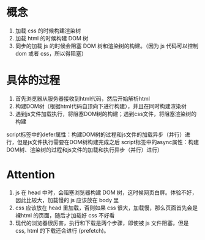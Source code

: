 # 概念

1. 加载 css 的时候构建渲染树 
2. 加载 html 的时候构建 DOM 树 
3. 同步的加载 js 的时候会阻塞 DOM 树和渲染树的构建。（因为 js 代码可以控制 dom 或者 css，所以得阻塞）


# 具体的过程

1. 首先浏览器从服务器接收到html代码，然后开始解析html
2. 构建DOM树（根据html代码自顶向下进行构建），并且在同时构建渲染树
3. 遇到js文件加载执行，将阻塞DOM树的构建；遇到css文件，将阻塞渲染树的构建

script标签中的defer属性：构建DOM树的过程和js文件的加载异步（并行）进行，但是js文件执行需要在DOM树构建完成之后
script标签中的async属性：构建DOM树、渲染树的过程和js文件的加载和执行异步（并行）进行）

# Attention 

1. js 在 head 中时，会阻塞浏览器构建 DOM 树，这时候网页白屏。体验不好，因此比较大，加载慢的 js 应该放在 body 里
2. css 应该放在 head 里加载，否则如果 css 很大，加载慢，那么页面首先会是 裸html 的页面，随后才加载好 css 不好看 
3. 现代的浏览器很厉害，执行和下载是两个步骤，即使被 js 文件阻塞，但是 css, html 的下载还会进行 (prefetch)。 

